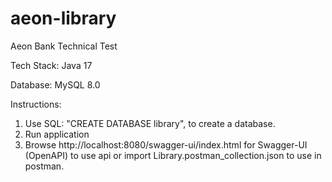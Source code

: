 # aeon-library

Aeon Bank Technical Test

Tech Stack:
Java 17

Database:
MySQL 8.0

Instructions:

1. Use SQL: "CREATE DATABASE library", to create a database.
2. Run application
3. Browse http://localhost:8080/swagger-ui/index.html for Swagger-UI (OpenAPI) to use api or import
   Library.postman_collection.json to use in postman.